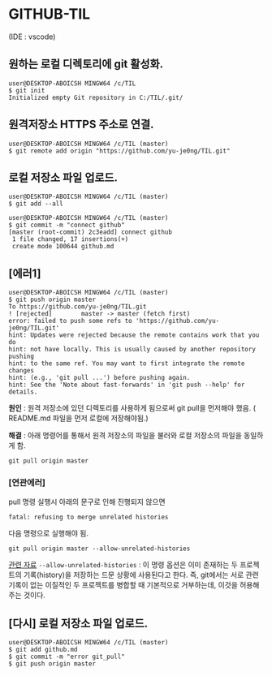# GITHUB-TIL 

(IDE : vscode)
## 원하는 로컬 디렉토리에 git 활성화.

```
user@DESKTOP-ABOICSH MINGW64 /c/TIL
$ git init
Initialized empty Git repository in C:/TIL/.git/
```

## 원격저장소 HTTPS 주소로 연결.

```
user@DESKTOP-ABOICSH MINGW64 /c/TIL (master)
$ git remote add origin "https://github.com/yu-je0ng/TIL.git"
```

## 로컬 저장소 파일 업로드.

```
user@DESKTOP-ABOICSH MINGW64 /c/TIL (master)
$ git add --all
```
```
user@DESKTOP-ABOICSH MINGW64 /c/TIL (master)
$ git commit -m "connect github"
[master (root-commit) 2c3eadd] connect github
 1 file changed, 17 insertions(+)
 create mode 100644 github.md
```

## [에러1] 
 ```
 user@DESKTOP-ABOICSH MINGW64 /c/TIL (master)
$ git push origin master
To https://github.com/yu-je0ng/TIL.git
 ! [rejected]        master -> master (fetch first)
error: failed to push some refs to 'https://github.com/yu-je0ng/TIL.git'      
hint: Updates were rejected because the remote contains work that you do      
hint: not have locally. This is usually caused by another repository pushing  
hint: to the same ref. You may want to first integrate the remote changes     
hint: (e.g., 'git pull ...') before pushing again.
hint: See the 'Note about fast-forwards' in 'git push --help' for details. 
 ```

**원인** : 원격 저장소에 있던 디렉토리를 사용하게 됨으로써 git pull을 먼저해야 했음.
    ( README.md 파일을 먼저 로컬에 저장해야됨.)

**해결** : 아래 명령어를 통해서 원격 저장소의 파일을 불러와 로컬 저장소의 파일을 동일하게 함.
```
git pull origin master
```

### [연관에러]
pull 명령 실행시 아래의 문구로 인해 진행되지 않으면
```
fatal: refusing to merge unrelated histories
```
다음 명령으로 실행해야 됨.
```
git pull origin master --allow-unrelated-histories
```

[관련 자료](https://gdtbgl93.tistory.com/63)
`--allow-unrelated-histories`
: 이 명령 옵션은 이미 존재하는 두 프로젝트의 기록(history)을 저장하는 드문 상황에 사용된다고 한다. 즉, git에서는 서로 관련 기록이 없는 이질적인 두 프로젝트를 병합할 때 기본적으로 거부하는데, 이것을 허용해 주는 것이다.

## [다시] 로컬 저장소 파일 업로드.


```
user@DESKTOP-ABOICSH MINGW64 /c/TIL (master)
$ git add github.md
$ git commit -m "error git_pull"
$ git push origin master
```


